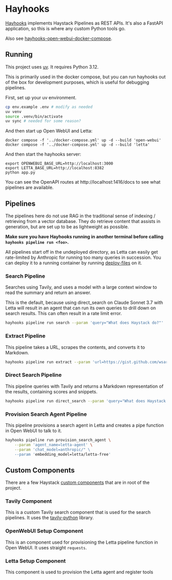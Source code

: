 # Hayhooks

[Hayhooks](https://docs.haystack.deepset.ai/docs/hayhooks#overview) implements Haystack Pipelines as REST APIs.  It's also a FastAPI application, so this is where any custom Python tools go.

Also see [hayhooks-open-webui-docker-compose](https://github.com/deepset-ai/hayhooks-open-webui-docker-compose).

## Running

This project uses [uv](https://docs.astral.sh/uv/).  It requires Python 3.12.

This is primarily used in the docker compose, but you can run hayhooks out of the box for development purposes, which is useful for debugging pipelines.

First, set up your uv environment.

```bash
cp env.example .env # modify as needed
uv venv
source .venv/bin/activate
uv sync # needed for some reason?
```

And then start up Open WebUI and Letta:

```
docker compose -f '../docker-compose.yml' up -d --build 'open-webui'
docker compose -f '../docker-compose.yml' up -d --build 'letta'
```

And then start the hayhooks server:

```
export OPENWEBUI_BASE_URL=http://localhost:3000
export LETTA_BASE_URL=http://localhost:8382
python app.py
```

You can see the OpenAPI routes at http://localhost:1416/docs to see what pipelines are available.

## Pipelines

The pipelines here do not use RAG in the traditional sense of indexing / retrieving from a vector database.  They do retrieve content that assists in generation, but are set up to be as lightweight as possible.

**Make sure you have Hayhooks running in another terminal before calling `hayhooks pipeline run <foo>`.**

All pipelines start off in the undeployed directory, as Letta can easily get rate-limited by Anthropic for running too many queries in succession.  You can deploy it to a running container by running [deploy-files](https://github.com/deepset-ai/hayhooks/tree/main?tab=readme-ov-file#pipelinewrapper-development-with-overwrite-option) on it.

### Search Pipeline

Searches using Tavily, and uses a model with a large context window to read the summary and return an answer.

This is the default, because using direct_search on Claude Sonnet 3.7 with Letta will result in an agent that can run its own queries to drill down on search results.  This can often result in a rate limit error.

```bash
hayhooks pipeline run search --param 'query="What does Haystack do?"'
```

### Extract Pipeline

This pipeline takes a URL, scrapes the contents, and converts it to Markdown.

```bash
hayhooks pipeline run extract --param 'url=https://gist.github.com/wsargent/fc99042002ce3d6067cfde3fa04ec6ca'
```

### Direct Search Pipeline

This pipeline queries with Tavily and returns a Markdown representation of the results, containing scores and snippets.

```bash
hayhooks pipeline run direct_search --param 'query="What does Haystack do?"'
```

### Provision Search Agent Pipeline

This pipeline provisions a search agent in Letta and creates a pipe function in Open WebUI to talk to it.

```bash
hayhooks pipeline run provision_search_agent \
    --param 'agent_name=letta-agent' \
    --param 'chat_model=anthropic/" \
    --param 'embedding_model=letta/letta-free'
```

## Custom Components

There are a few Haystack [custom components](https://docs.haystack.deepset.ai/docs/custom-components) that are in root of the project.

### Tavily Component

This is a custom Tavily search component that is used for the search pipelines.  It uses the [tavily-python](https://github.com/tavily-ai/tavily-python) library.

### OpenWebUI Setup Component

This is an component used for provisioning the Letta pipeline function in Open WebUI.  It uses straight `requests`.

### Letta Setup Component

This component is used to provision the Letta agent and register tools

